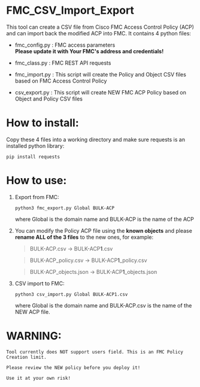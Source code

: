 # FMC_CSV_Import_Export


This tool can create a CSV file from Cisco FMC Access Control Policy (ACP)  
and can import back the modified ACP into FMC. It contains 4 python files: 

- fmc_config.py : FMC access parameters  
   **Please update it with Your FMC's address and credentials!**
                
- fmc_class.py  : FMC REST API requests

- fmc_import.py : This script will create the Policy and Object CSV files based on FMC Access Control Policy

- csv_export.py : This script will create NEW FMC ACP Policy based on Object and Policy CSV files 

# How to install:

  Copy these 4 files into a working directory and make sure requests is an installed python library:
  
  `pip install requests`

# How to use:

1.  Export from FMC:

    `python3 fmc_export.py Global BULK-ACP`

    where Global is the domain name and BULK-ACP is the name of the ACP


2. You can modify the Policy ACP file using the **known objects** and please **rename ALL of the 3 files** to the new ones, for example:

   > BULK-ACP.csv         -> BULK-ACP**1**.csv 
 
   > BULK-ACP_policy.csv  -> BULK-ACP**1**_policy.csv 
  
   > BULK-ACP_objects.json -> BULK-ACP**1**_objects.json  
  
  
3.  CSV import to FMC:

    `python3 csv_import.py Global BULK-ACP1.csv`
    
    where Global is the domain name and BULK-ACP.csv is the name of the NEW ACP file.
    
    

# WARNING: 

    Tool currently does NOT support users field. This is an FMC Policy Creation limit.
 
    Please review the NEW policy before you deploy it!
    
    Use it at your own risk!  



    

